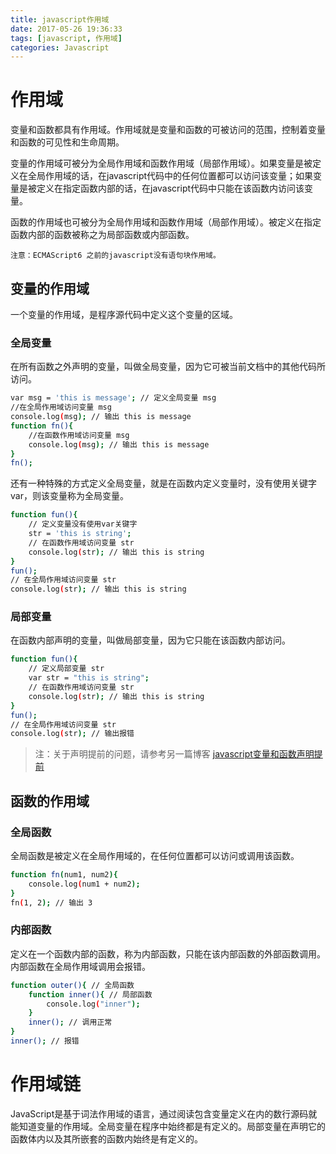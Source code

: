```yaml
---
title: javascript作用域
date: 2017-05-26 19:36:33
tags: [javascript, 作用域]
categories: Javascript
---
```


# 作用域

变量和函数都具有作用域。作用域就是变量和函数的可被访问的范围，控制着变量和函数的可见性和生命周期。

变量的作用域可被分为全局作用域和函数作用域（局部作用域）。如果变量是被定义在全局作用域的话，在javascript代码中的任何位置都可以访问该变量；如果变量是被定义在指定函数内部的话，在javascript代码中只能在该函数内访问该变量。

函数的作用域也可被分为全局作用域和函数作用域（局部作用域）。被定义在指定函数内部的函数被称之为局部函数或内部函数。
<!-- more -->
    
    注意：ECMAScript6 之前的javascript没有语句块作用域。

## 变量的作用域

一个变量的作用域，是程序源代码中定义这个变量的区域。

### 全局变量

在所有函数之外声明的变量，叫做全局变量，因为它可被当前文档中的其他代码所访问。

``` bash
var msg = 'this is message'; // 定义全局变量 msg
//在全局作用域访问变量 msg
console.log(msg); // 输出 this is message
function fn(){
    //在函数作用域访问变量 msg
    console.log(msg); // 输出 this is message
}
fn();
```

还有一种特殊的方式定义全局变量，就是在函数内定义变量时，没有使用关键字var，则该变量称为全局变量。

``` bash
function fun(){
    // 定义变量没有使用var关键字
    str = 'this is string';
    // 在函数作用域访问变量 str
    console.log(str); // 输出 this is string
}
fun();
// 在全局作用域访问变量 str
console.log(str); // 输出 this is string
```

### 局部变量

在函数内部声明的变量，叫做局部变量，因为它只能在该函数内部访问。

``` bash
function fun(){
    // 定义局部变量 str
    var str = "this is string";
    // 在函数作用域访问变量 str
    console.log(str); // 输出 this is string
}
fun();
// 在全局作用域访问变量 str
console.log(str); // 输出报错
```

> 注：关于声明提前的问题，请参考另一篇博客 [javascript变量和函数声明提前](/javascript变量和函数声明提前/)

## 函数的作用域

### 全局函数

全局函数是被定义在全局作用域的，在任何位置都可以访问或调用该函数。

``` bash
function fn(num1, num2){
    console.log(num1 + num2);
}
fn(1, 2); // 输出 3
```

### 内部函数

定义在一个函数内部的函数，称为内部函数，只能在该内部函数的外部函数调用。内部函数在全局作用域调用会报错。

``` bash
function outer(){ // 全局函数
    function inner(){ // 局部函数
        console.log("inner");
    }
    inner(); // 调用正常
}
inner(); // 报错
```

# 作用域链

JavaScript是基于词法作用域的语言，通过阅读包含变量定义在内的数行源码就能知道变量的作用域。全局变量在程序中始终都是有定义的。局部变量在声明它的函数体内以及其所嵌套的函数内始终是有定义的。

